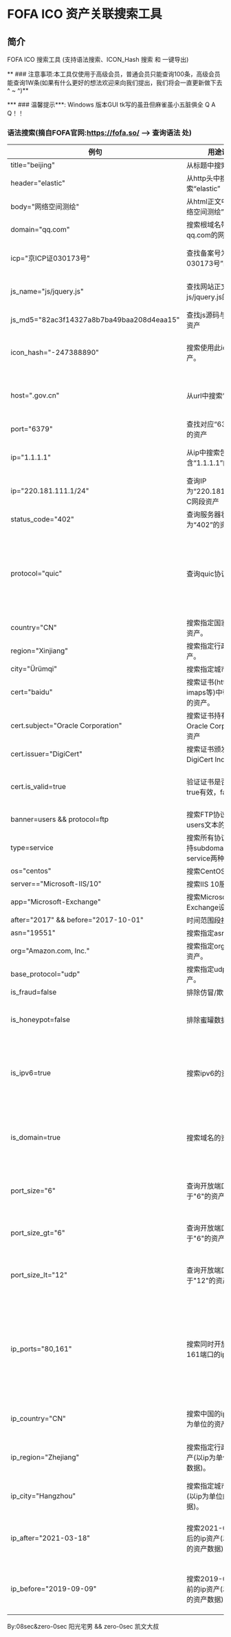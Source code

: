 # FOFA ICO 资产关联搜索工具

## 简介
FOFA ICO 搜索工具 (支持语法搜索、ICON_Hash 搜索 和 一键导出)

** ### 注意事项:本工具仅使用于高级会员，普通会员只能查询100条，高级会员能查询1W条(如果有什么更好的想法欢迎来向我们提出，我们将会一直更新做下去 ^ ~ ^)**

*** ### 温馨提示***: Windows 版本GUI tk写的虽丑但麻雀虽小五脏俱全 Q A Q！！

### 语法搜索(摘自FOFA官网:https://fofa.so/ --> 查询语法 处)


| 例句                                      | 用途说明                                           | 注                                                    |
| ----------------------------------------- | -------------------------------------------------- | ----------------------------------------------------- |
| title="beijing"                           | 从标题中搜索“北京”                                 | \-                                                    |
| header="elastic"                          | 从http头中搜索“elastic”                            | -                                                     |
| body="网络空间测绘"                       | 从html正文中搜索“网络空间测绘”                     | -                                                     |
| domain="qq.com"                           | 搜索根域名带有qq.com的网站。                       | -                                                     |
| icp="京ICP证030173号"                     | 查找备案号为“京ICP证030173号”的网站                | 搜索网站类型资产                                      |
| js_name="js/jquery.js"                    | 查找网站正文中包含js/jquery.js的资产               | 搜索网站类型资产                                      |
| js_md5="82ac3f14327a8b7ba49baa208d4eaa15" | 查找js源码与之匹配的资产                           | -                                                     |
| icon_hash="-247388890"                    | 搜索使用此icon的资产。                             | 仅限FOFA高级会员使用                                  |
| host=".gov.cn"                            | 从url中搜索”.gov.cn”                               | 搜索要用host作为名称                                  |
| port="6379"                               | 查找对应“6379”端口的资产                           | -                                                     |
| ip="1.1.1.1"                              | 从ip中搜索包含“1.1.1.1”的网站                      | 搜索要用ip作为名称                                    |
| ip="220.181.111.1/24"                     | 查询IP为“220.181.111.1”的C网段资产                 | -                                                     |
| status_code="402"                         | 查询服务器状态为“402”的资产                        | -                                                     |
| protocol="quic"                           | 查询quic协议资产                                   | 搜索指定协议类型(在开启端口扫描的情况下有效)          |
| country="CN"                              | 搜索指定国家(编码)的资产。                         | -                                                     |
| region="Xinjiang"                         | 搜索指定行政区的资产。                             | -                                                     |
| city="Ürümqi"                             | 搜索指定城市的资产。                               | -                                                     |
| cert="baidu"                              | 搜索证书(https或者imaps等)中带有baidu的资产。      | -                                                     |
| cert.subject="Oracle Corporation"         | 搜索证书持有者是Oracle Corporation的资产           | -                                                     |
| cert.issuer="DigiCert"                    | 搜索证书颁发者为DigiCert Inc的资产                 | -                                                     |
| cert.is_valid=true                        | 验证证书是否有效，true有效，false无效              | 仅限FOFA高级会员使用                                  |
| banner=users && protocol=ftp              | 搜索FTP协议中带有users文本的资产。                 | -                                                     |
| type=service                              | 搜索所有协议资产，支持subdomain和service两种       | 搜索所有协议资产                                      |
| os="centos"                               | 搜索CentOS资产。                                   | -                                                     |
| server=="Microsoft-IIS/10"                | 搜索IIS 10服务器。                                 | -                                                     |
| app="Microsoft-Exchange"                  | 搜索Microsoft-Exchange设备                         | -                                                     |
| after="2017" && before="2017-10-01"       | 时间范围段搜索                                     | -                                                     |
| asn="19551"                               | 搜索指定asn的资产。                                | -                                                     |
| org="Amazon.com, Inc."                    | 搜索指定org(组织)的资产。                          | -                                                     |
| base_protocol="udp"                       | 搜索指定udp协议的资产。                            | -                                                     |
| is_fraud=false                            | 排除仿冒/欺诈数据                                  | -                                                     |
| is_honeypot=false                         | 排除蜜罐数据                                       | 仅限FOFA高级会员使用                                  |
| is_ipv6=true                              | 搜索ipv6的资产                                     | 搜索ipv6的资产,只接受true和false。                    |
| is_domain=true                            | 搜索域名的资产                                     | 搜索域名的资产,只接受true和false。                    |
| port_size="6"                             | 查询开放端口数量等于"6"的资产                      | 仅限FOFA会员使用                                      |
| port_size_gt="6"                          | 查询开放端口数量大于"6"的资产                      | 仅限FOFA会员使用                                      |
| port_size_lt="12"                         | 查询开放端口数量小于"12"的资产                     | 仅限FOFA会员使用                                      |
| ip_ports="80,161"                         | 搜索同时开放80和161端口的ip                        | 搜索同时开放80和161端口的ip资产(以ip为单位的资产数据) |
| ip_country="CN"                           | 搜索中国的ip资产(以ip为单位的资产数据)。           | 搜索中国的ip资产                                      |
| ip_region="Zhejiang"                      | 搜索指定行政区的ip资产(以ip为单位的资产数据)。     | 搜索指定行政区的资产                                  |
| ip_city="Hangzhou"                        | 搜索指定城市的ip资产(以ip为单位的资产数据)。       | 搜索指定城市的资产                                    |
| ip_after="2021-03-18"                     | 搜索2021-03-18以后的ip资产(以ip为单位的资产数据)。 | 搜索2021-03-18以后的ip资产                            |
| ip_before="2019-09-09"                    | 搜索2019-09-09以前的ip资产(以ip为单位的资产数据)。 | 搜索2019-09-09以前的ip资产                            |



By:08sec&zero-0sec 阳光宅男 && zero-0sec 凯文大叔
